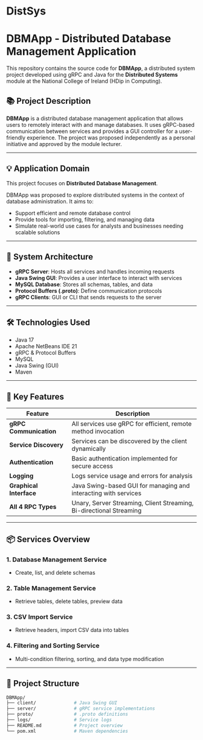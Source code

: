 # DistSys
# DBMApp - Distributed Database Management Application

This repository contains the source code for **DBMApp**, a distributed system project developed using gRPC and Java for the **Distributed Systems** module at the National College of Ireland (HDip in Computing).

## 📚 Project Description

**DBMApp** is a distributed database management application that allows users to remotely interact with and manage databases. It uses gRPC-based communication between services and provides a GUI controller for a user-friendly experience. The project was proposed independently as a personal initiative and approved by the module lecturer.

---

## 💡 Application Domain

This project focuses on **Distributed Database Management**.

DBMApp was proposed to explore distributed systems in the context of database administration. It aims to:
- Support efficient and remote database control
- Provide tools for importing, filtering, and managing data
- Simulate real-world use cases for analysts and businesses needing scalable solutions

---

## 🧩 System Architecture

- **gRPC Server**: Hosts all services and handles incoming requests
- **Java Swing GUI**: Provides a user interface to interact with services
- **MySQL Database**: Stores all schemas, tables, and data
- **Protocol Buffers (.proto)**: Define communication protocols
- **gRPC Clients**: GUI or CLI that sends requests to the server

---

## 🛠️ Technologies Used

- Java 17
- Apache NetBeans IDE 21
- gRPC & Protocol Buffers
- MySQL
- Java Swing (GUI)
- Maven

---

## 🔐 Key Features

| Feature | Description |
|--------|-------------|
| **gRPC Communication** | All services use gRPC for efficient, remote method invocation |
| **Service Discovery** | Services can be discovered by the client dynamically |
| **Authentication** | Basic authentication implemented for secure access |
| **Logging** | Logs service usage and errors for analysis |
| **Graphical Interface** | Java Swing-based GUI for managing and interacting with services |
| **All 4 RPC Types** | Unary, Server Streaming, Client Streaming, Bi-directional Streaming |

---

## 📦 Services Overview

### 1. Database Management Service
- Create, list, and delete schemas

### 2. Table Management Service
- Retrieve tables, delete tables, preview data

### 3. CSV Import Service
- Retrieve headers, import CSV data into tables

### 4. Filtering and Sorting Service
- Multi-condition filtering, sorting, and data type modification

---

## 📁 Project Structure

```bash
DBMApp/
├── client/              # Java Swing GUI
├── server/              # gRPC service implementations
├── proto/               # .proto definitions
├── logs/                # Service logs
├── README.md            # Project overview
└── pom.xml              # Maven dependencies
```
